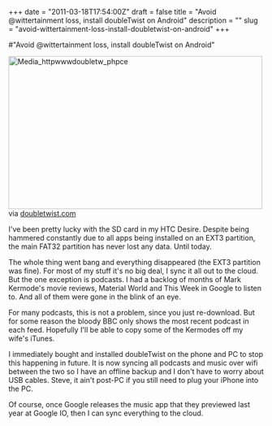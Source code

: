 +++
date = "2011-03-18T17:54:00Z"
draft = false
title = "Avoid @wittertainment loss, install doubleTwist on Android"
description = ""
slug = "avoid-wittertainment-loss-install-doubletwist-on-android"
+++

#"Avoid @wittertainment loss, install doubleTwist on Android"


 <div class="posterous_bookmarklet_entry"><div class='p_embed p_image_embed'>
<a href="http://getfile2.posterous.com/getfile/files.posterous.com/conoroneill/lyCpcFAwcxuEuelCBAEzDcraaeBGwxuHpHnbwuyshkEJFhmzpyEFCqHHicxI/media_httpwwwdoubletw_phpcE.jpg.scaled1000.jpg"><img alt="Media_httpwwwdoubletw_phpce" height="301" src="http://getfile0.posterous.com/getfile/files.posterous.com/conoroneill/lyCpcFAwcxuEuelCBAEzDcraaeBGwxuHpHnbwuyshkEJFhmzpyEFCqHHicxI/media_httpwwwdoubletw_phpcE.jpg.scaled500.jpg" width="500" /></a>
</div>

<div class="posterous_quote_citation">via <a href="http://www.doubletwist.com/">doubletwist.com</a></div>
<p>I've been pretty lucky with the SD card in my HTC Desire. Despite being hammered constantly due to all apps being installed on an EXT3 partition, the main FAT32 partition has never lost any data. Until today.</p>
<p>The whole thing went bang and everything disappeared (the EXT3 partition was fine). For most of my stuff it's no big deal, I sync it all out to the cloud. But the one exception is podcasts. I had a backlog of months of Mark Kermode's movie reviews, Material World and This Week in Google to listen to. And all of them were gone in the blink of an eye.</p>
<p>For many podcasts, this is not a problem, since you just re-download. But for some reason the bloody BBC only shows the most recent podcast in each feed. Hopefully I'll be able to copy some of the Kermodes off my wife's iTunes.</p>
<p>I immediately bought and installed doubleTwist on the phone and PC to stop this happening in future. It is now syncing all podcasts and music over wifi between the two so I have an offline backup and I don't have to worry about USB cables. Steve, it ain't post-PC if you still need to plug your iPhone into the PC.</p>
<p>Of course, once Google releases the music app that they previewed last year at Google IO, then I can sync everything to the cloud.</p>
</div>
 